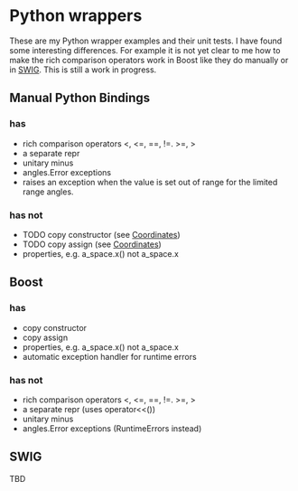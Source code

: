 # Python wrappers

These are my Python wrapper examples and their unit tests. I have
found some interesting differences. For example it is not yet clear to
me how to make the rich comparison operators work in Boost like they
do manually or in [SWIG](swig.org). This is still a work in progress.


## Manual Python Bindings

### has

- rich comparison operators <, <=, ==, !=. >=, >
- a separate repr
- unitary minus
- angles.Error exceptions
- raises an exception when the value is set out of range for the limited range angles.

### has not

- TODO copy constructor (see [Coordinates](https://github.com/lrmcfarland/Coordinates))
- TODO copy assign (see [Coordinates](https://github.com/lrmcfarland/Coordinates))
- properties, e.g. a_space.x() not a_space.x


## Boost

### has

- copy constructor
- copy assign
- properties, e.g. a_space.x() not a_space.x
- automatic exception handler for runtime errors

### has not

- rich comparison operators <, <=, ==, !=. >=, >
- a separate repr (uses operator<<())
- unitary minus
- angles.Error exceptions (RuntimeErrors instead)




## SWIG

TBD
